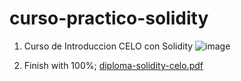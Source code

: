# curso-practico-solidity

1. Curso de Introduccion CELO con Solidity
![image](https://user-images.githubusercontent.com/42863568/200932555-cf4c44ea-8995-4244-81cc-5ad4e4d308cc.png)

2. Finish with 100%;
[diploma-solidity-celo.pdf](https://github.com/gonzalolater/curso-practico-solidity/files/9974807/diploma-solidity-celo.pdf)
